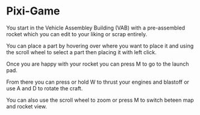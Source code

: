 # Pixi-Game
You start in the Vehicle Assembley Building (VAB) with a pre-assembled rocket which you can edit to your liking or scrap entirely.

You can place a part by hovering over where you want to place it and using the scroll wheel to select a part then placing it with left click.

Once you are happy with your rocket you can press M to go to the launch pad.

From there you can press or hold W to thrust your engines and blastoff or use A and D to rotate the craft.

You can also use the scroll wheel to zoom or press M to switch beteen map and rocket view.